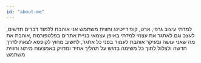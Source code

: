 ```yaml
---
id: "about-me"
---
```


למדתי עיצוב גרפי, ארט, קופירייטינג וחווית משתמש
אני אוהבת ללמוד דברים חדשים, לעצב וגם לאתגר את עצמי
למדתי באופן עצמאי בניית אתרים בפלטפורמת
,אוהבת את מה שאני עושה ובעיקר אוהבת לעמוד בפני כל אתגר, לחשוב מחוץ לקופסא
לצאת לדרך חדשה ולצלול לתוך כל משימה
בדגש על תהליך אחיד ומדויק באמצעות מיתוג וחווית משתמש